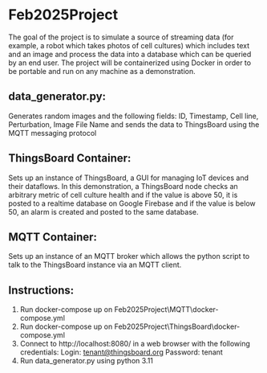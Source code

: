 # Feb2025Project
The goal of the project is to simulate a source of streaming data (for example, a robot which takes photos of cell cultures) which includes text and an image and process the data into a database which can be queried by an end user. The project will be containerized using Docker in order to be portable and run on any machine as a demonstration.

## data_generator.py:
Generates random images and the following fields: ID, Timestamp, Cell line, Perturbation, Image File Name and sends the data to ThingsBoard using the MQTT messaging protocol

## ThingsBoard Container:
Sets up an instance of ThingsBoard, a GUI for managing IoT devices and their dataflows. In this demonstration, a ThingsBoard node checks an arbitrary metric of cell culture health and if the value is above 50, it is posted to a realtime database on Google Firebase and if the value is below 50, an alarm is created and posted to the same database.

## MQTT Container:
Sets up an instance of an MQTT broker which allows the python script to talk to the ThingsBoard instance via an MQTT client.

## Instructions:
1. Run docker-compose up on Feb2025Project\MQTT\docker-compose.yml
2. Run docker-compose up on Feb2025Project\ThingsBoard\docker-compose.yml
4. Connect to http://localhost:8080/ in a web browser with the following credentials:
   Login: tenant@thingsboard.org
   Password: tenant
5. Run data_generator.py using python 3.11
